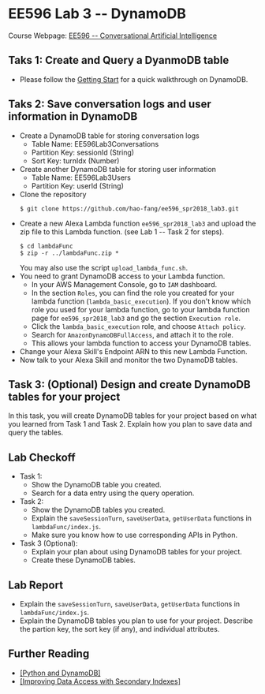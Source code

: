 # EE596 Lab 3 -- DynamoDB

Course Webpage: [EE596 -- Conversational Artificial Intelligence](https://hao-fang.github.io/ee596_spr2018/)

## Taks 1: Create and Query a DyanmoDB table
* Please follow the [Getting Start](https://aws.amazon.com/getting-started/tutorials/create-nosql-table/)
for a quick walkthrough on DynamoDB.

## Taks 2: Save conversation logs and user information in DynamoDB
* Create a DynamoDB table for storing conversation logs
	* Table Name: EE596Lab3Conversations
	* Partition Key: sessionId (String)
	* Sort Key: turnIdx (Number)
* Create another DynamoDB table for storing user information
	* Table Name: EE596Lab3Users
	* Partition Key: userId (String)
* Clone the repository
  ```
  $ git clone https://github.com/hao-fang/ee596_spr2018_lab3.git
  ```
* Create a new Alexa Lambda function `ee596_spr2018_lab3` and upload the zip
	file to this Lambda function. (see Lab 1 -- Task 2 for steps).
  ```
  $ cd lambdaFunc
  $ zip -r ../lambdaFunc.zip *
  ```
  You may also use the script `upload_lambda_func.sh`.
* You need to grant DynamoDB access to your Lambda function.
	* In your AWS Management Console, go to `IAM` dashboard.  
	* In the section `Roles`, you can find the role you created for your lambda function (`lambda_basic_execution`).
	If you don't know which role you used for your lambda function, go to your
	lambda function page for `ee596_spr2018_lab3` and go the section `Execution
	role`.
	* Click the `lambda_basic_execution` role, and choose `Attach policy`.
	* Search for `AmazonDynamoDBFullAccess`, and attach it to the role.
	* This allows your lambda function to access your DynamoDB tables.
* Change your Alexa Skill's Endpoint ARN to this new Lambda Function.
* Now talk to your Alexa Skill and monitor the two DynamoDB tables.

## Task 3: (Optional) Design and create DynamoDB tables for your project

In this task, you will create DynamoDB tables for your project based on
what you learned from Task 1 and Task 2.
Explain how you plan to save data and query the tables.


## Lab Checkoff
* Task 1:
  * Show the DynamoDB table you created.
  * Search for a data entry using the query operation.
* Task 2:
  * Show the DynamoDB tables you created.
  * Explain the `saveSessionTurn`, `saveUserData`, `getUserData` functions in `lambdaFunc/index.js`.
  * Make sure you know how to use corresponding APIs in Python.
* Task 3 (Optional):
  * Explain your plan about using DynamoDB tables for your project.
  * Create these DynamoDB tables.

## Lab Report
* Explain the `saveSessionTurn`, `saveUserData`, `getUserData` functions in `lambdaFunc/index.js`.
* Explain the DynamoDB tables you plan to use for your project. Describe the partion key, the sort key (if any), and individual attributes.

## Further Reading
* [[Python and DynamoDB]](https://docs.aws.amazon.com/amazondynamodb/latest/developerguide/Programming.html)
* [[Improving Data Access with Secondary Indexes]](https://docs.aws.amazon.com/amazondynamodb/latest/developerguide/SecondaryIndexes.html)

